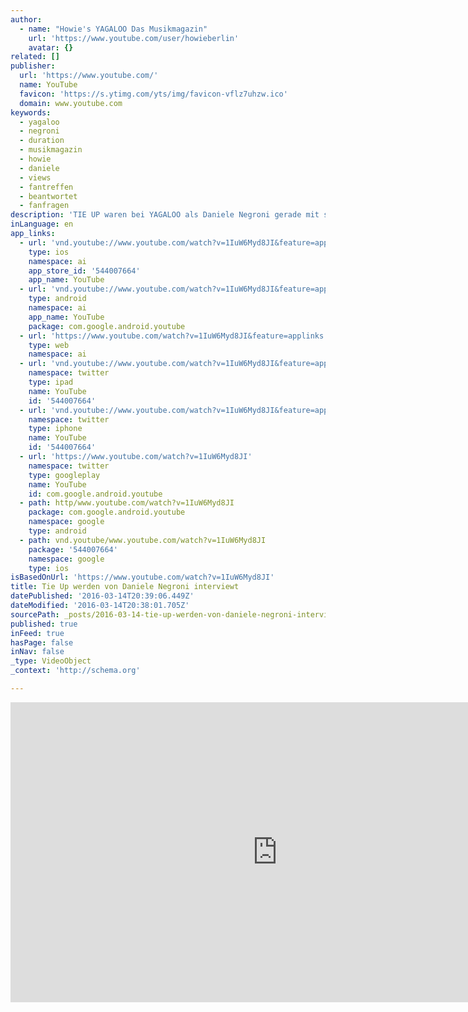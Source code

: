 ```yaml
---
author:
  - name: "Howie's YAGALOO Das Musikmagazin"
    url: 'https://www.youtube.com/user/howieberlin'
    avatar: {}
related: []
publisher:
  url: 'https://www.youtube.com/'
  name: YouTube
  favicon: 'https://s.ytimg.com/yts/img/favicon-vflz7uhzw.ico'
  domain: www.youtube.com
keywords:
  - yagaloo
  - negroni
  - duration
  - musikmagazin
  - howie
  - daniele
  - views
  - fantreffen
  - beantwortet
  - fanfragen
description: 'TIE UP waren bei YAGALOO als Daniele Negroni gerade mit seinem Interview fertig war, da meinte Howie, dass Dani ihn doch mal vertreten solle. Das ist das Ergebnis! Toll, was:) ? Abonniere den Kanal! http://www.youtube.com/subscription_center?add_user=howieberlin http://www.yagaloo.com - YAGALOO - das preisgekrönte Musikmagazin bietet wöchentlich auf mehreren Regional-TV-Sendern rund eine halbe Stunde Programm zum aktuellen Musikgeschehen.'
inLanguage: en
app_links:
  - url: 'vnd.youtube://www.youtube.com/watch?v=1IuW6Myd8JI&feature=applinks'
    type: ios
    namespace: ai
    app_store_id: '544007664'
    app_name: YouTube
  - url: 'vnd.youtube://www.youtube.com/watch?v=1IuW6Myd8JI&feature=applinks'
    type: android
    namespace: ai
    app_name: YouTube
    package: com.google.android.youtube
  - url: 'https://www.youtube.com/watch?v=1IuW6Myd8JI&feature=applinks'
    type: web
    namespace: ai
  - url: 'vnd.youtube://www.youtube.com/watch?v=1IuW6Myd8JI&feature=applinks'
    namespace: twitter
    type: ipad
    name: YouTube
    id: '544007664'
  - url: 'vnd.youtube://www.youtube.com/watch?v=1IuW6Myd8JI&feature=applinks'
    namespace: twitter
    type: iphone
    name: YouTube
    id: '544007664'
  - url: 'https://www.youtube.com/watch?v=1IuW6Myd8JI'
    namespace: twitter
    type: googleplay
    name: YouTube
    id: com.google.android.youtube
  - path: http/www.youtube.com/watch?v=1IuW6Myd8JI
    package: com.google.android.youtube
    namespace: google
    type: android
  - path: vnd.youtube/www.youtube.com/watch?v=1IuW6Myd8JI
    package: '544007664'
    namespace: google
    type: ios
isBasedOnUrl: 'https://www.youtube.com/watch?v=1IuW6Myd8JI'
title: Tie Up werden von Daniele Negroni interviewt
datePublished: '2016-03-14T20:39:06.449Z'
dateModified: '2016-03-14T20:38:01.705Z'
sourcePath: _posts/2016-03-14-tie-up-werden-von-daniele-negroni-interviewt.md
published: true
inFeed: true
hasPage: false
inNav: false
_type: VideoObject
_context: 'http://schema.org'

---
```

<iframe src="https://cdn.embedly.com/widgets/media.html?src=https%3A%2F%2Fwww.youtube.com%2Fembed%2F1IuW6Myd8JI%3Ffeature%3Doembed&amp;url=https%3A%2F%2Fwww.youtube.com%2Fwatch%3Fv%3D1IuW6Myd8JI&amp;image=https%3A%2F%2Fi.ytimg.com%2Fvi%2F1IuW6Myd8JI%2Fhqdefault.jpg&amp;key=b7d04c9b404c499eba89ee7072e1c4f7&amp;type=text%2Fhtml&amp;schema=youtube" width="854" height="480" scrolling="no" frameborder="0" allowfullscreen="allowfullscreen" style=""></iframe>